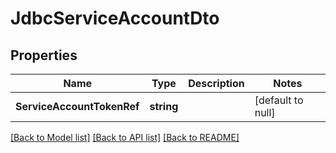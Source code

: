 # JdbcServiceAccountDto

## Properties
Name | Type | Description | Notes
------------ | ------------- | ------------- | -------------
**ServiceAccountTokenRef** | **string** |  | [default to null]

[[Back to Model list]](../README.md#documentation-for-models) [[Back to API list]](../README.md#documentation-for-api-endpoints) [[Back to README]](../README.md)

